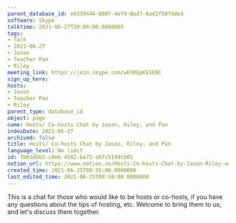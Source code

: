 ```yaml
---
parent_database_id: e9339446-880f-4ef0-8ad7-8ad1f507dded
software: Skype
talktime: 2021-06-27T20:00:00.0000000
tags:
- Talk
- 2021-06-27
- Jason
- Teacher Pan
- Riley
meeting_link: https://join.skype.com/wEhREpKESENC
sign_up_here: 
hosts:
- Jason
- Teacher Pan
- Riley
parent_type: database_id
object: page
name: Hosts/ Co-hosts Chat by Jason, Riley, and Pan
indexDate: 2021-06-27
archived: false
title: Hosts/ Co-hosts Chat by Jason, Riley, and Pan
language_level: No limit
id: fb63dbb2-c0eb-4582-ba72-a5fc5149cb01
notion_url: https://www.notion.so/Hosts-Co-hosts-Chat-by-Jason-Riley-and-Pan-fb63dbb2c0eb4582ba72a5fc5149cb01
created_time: 2021-06-25T08:55:00.0000000
last_edited_time: 2021-06-25T08:59:00.0000000
---
```


This is a chat for those who would like to be hosts or co-hosts, if you have any questions about the tips of hosting, etc. Welcome to bring them to us, and let's discuss them together.

